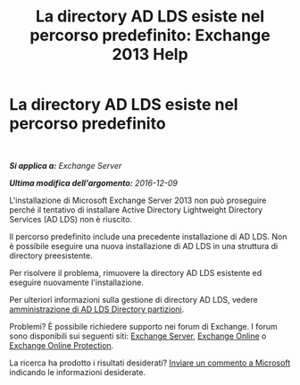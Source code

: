 ﻿---
title: 'La directory AD LDS esiste nel percorso predefinito: Exchange 2013 Help'
TOCTitle: La directory AD LDS esiste nel percorso predefinito
ms:assetid: cf830dec-dd74-47b2-bee2-b8956f8023ce
ms:mtpsurl: https://technet.microsoft.com/it-it/library/ms.exch.setupreadiness.adamdatapathexists(v=EXCHG.150)
ms:contentKeyID: 50481706
ms.date: 05/22/2018
mtps_version: v=EXCHG.150
ms.translationtype: MT
---

# La directory AD LDS esiste nel percorso predefinito

 

_**Si applica a:** Exchange Server_

_**Ultima modifica dell'argomento:** 2016-12-09_

L'installazione di Microsoft Exchange Server 2013 non può proseguire perché il tentativo di installare Active Directory Lightweight Directory Services (AD LDS) non è riuscito.

Il percorso predefinito include una precedente installazione di AD LDS. Non è possibile eseguire una nuova installazione di AD LDS in una struttura di directory preesistente.

Per risolvere il problema, rimuovere la directory AD LDS esistente ed eseguire nuovamente l'installazione.

Per ulteriori informazioni sulla gestione di directory AD LDS, vedere [amministrazione di AD LDS Directory partizioni](https://go.microsoft.com/fwlink/p/?linkid=272302).

Problemi? È possibile richiedere supporto nei forum di Exchange. I forum sono disponibili sui seguenti siti: [Exchange Server](https://go.microsoft.com/fwlink/p/?linkid=60612), [Exchange Online](https://go.microsoft.com/fwlink/p/?linkid=267542) o [Exchange Online Protection](https://go.microsoft.com/fwlink/p/?linkid=285351).

La ricerca ha prodotto i risultati desiderati? [Inviare un commento a Microsoft](mailto:exsetuphelpfeedback@microsoft.com?subject=exchange%202013%20setup%20help%20feedback) indicando le informazioni desiderate.

